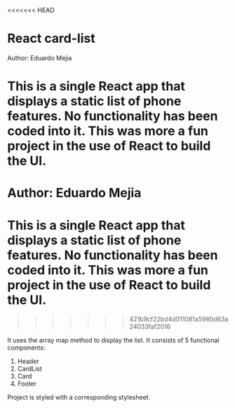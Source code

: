<<<<<<< HEAD
# React card-list

Author: Eduardo Mejia

This is a single React app that displays a static list of phone features. No functionality has been coded into it. This was more a fun project in the use of React to build the UI.
=======
# Author:  Eduardo Mejia

# This is a single React app that displays a static list of phone features. No functionality has been coded into it. This was more a fun project in the use of React to build the UI.
>>>>>>> 421b9cf22bd4d011081a5980d63a24033faf2016

It uses the array map method to display the list. It consists of 5 functional components:

1.  Header
2.  CardList
3.  Card
4.  Footer

Project is styled with a corresponding stylesheet.
